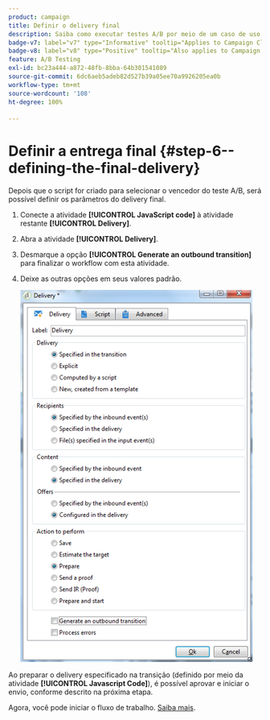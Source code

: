 ```yaml
---
product: campaign
title: Definir o delivery final
description: Saiba como executar testes A/B por meio de um caso de uso dedicado
badge-v7: label="v7" type="Informative" tooltip="Applies to Campaign Classic v7"
badge-v8: label="v8" type="Positive" tooltip="Also applies to Campaign v8"
feature: A/B Testing
exl-id: bc23a444-a872-48fb-8bba-64b301541089
source-git-commit: 6dc6aeb5adeb82d527b39a05ee70a9926205ea0b
workflow-type: tm+mt
source-wordcount: '108'
ht-degree: 100%

---
```


# Definir a entrega final {#step-6--defining-the-final-delivery}



Depois que o script for criado para selecionar o vencedor do teste A/B, será possível definir os parâmetros do delivery final.

1. Conecte a atividade **[!UICONTROL JavaScript code]** à atividade restante **[!UICONTROL Delivery]**.
1. Abra a atividade **[!UICONTROL Delivery]**.
1. Desmarque a opção **[!UICONTROL Generate an outbound transition]** para finalizar o workflow com esta atividade.
1. Deixe as outras opções em seus valores padrão.

   ![](assets/ab_test_final_delivery.png)

Ao preparar o delivery especificado na transição (definido por meio da atividade **[!UICONTROL Javascript Code]**), é possível aprovar e iniciar o envio, conforme descrito na próxima etapa.

Agora, você pode iniciar o fluxo de trabalho. [Saiba mais](a-b-testing-uc-start-workflow.md).
